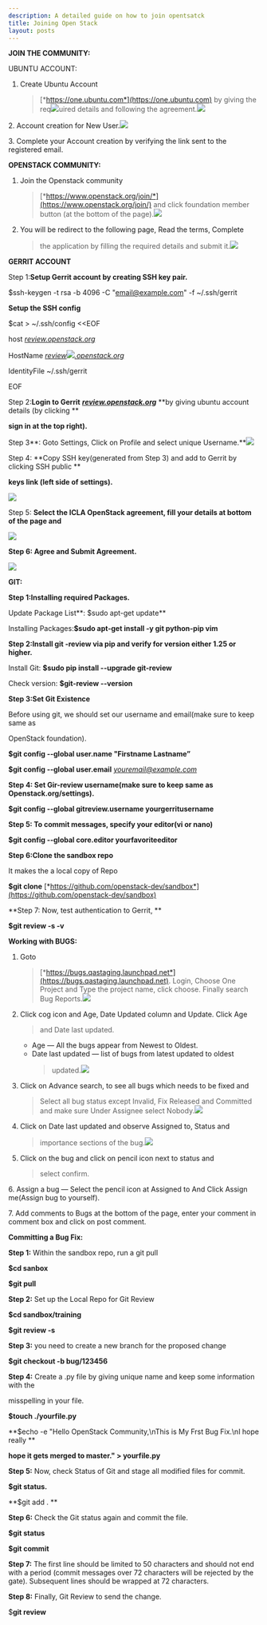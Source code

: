 ```yaml
---
description: A detailed guide on how to join opentsatck
title: Joining Open Stack
layout: posts
---
```


**JOIN THE COMMUNITY:**

UBUNTU ACCOUNT:

1.  Create Ubuntu Account
    > [*https://one.ubuntu.com*](https://one.ubuntu.com) by giving the
    > req![](media/image1.png)uired details and following the
    > agreement.![](media/image2.png)

2\. Account creation for New User.![](media/image3.png)

3\. Complete your Account creation by verifying the link sent to the
registered email.

**OPENSTACK COMMUNITY:**

1.  Join the Openstack community
    > [*https://www.openstack.org/join/*](https://www.openstack.org/join/)
    > and click foundation member button (at the bottom of the
    > page).![](media/image4.png)

2.  You will be redirect to the following page, Read the terms, Complete
    > the application by filling the required details and submit
    > it.![](media/image5.png)

**GERRIT ACCOUNT**

Step 1:**Setup Gerrit account by creating SSH key pair.**

\$ssh-keygen -t rsa -b 4096 -C "email@example.com" -f \~/.ssh/gerrit

**Setup the SSH config**

\$cat &gt; \~/.ssh/config &lt;&lt;EOF

host [*review.openstack.org*](http://review.openstack.org)

HostName
[*review*![](media/image6.png)*.openstack.org*](http://review.openstack.org)

IdentityFile \~/.ssh/gerrit

EOF

Step 2:**Login to Gerrit**
[***review.openstack.org***](http://review.openstack.org) **by giving
ubuntu account details (by clicking **

**sign in at the top right).**

Step 3**: Goto Settings, Click on Profile and select unique
Username.**![](media/image7.png)

Step 4: **Copy SSH key(generated from Step 3) and add to Gerrit by
clicking SSH public **

**keys link (left side of settings).**

![](media/image8.png)

Step 5: **Select the ICLA OpenStack agreement, fill your details at
bottom of the page and**

![](media/image9.png)

**Step 6: Agree and Submit Agreement.**

![](media/image10.png)

**GIT:**

**Step 1:Installing required Packages.**

Update Package List**: \$sudo apt-get update**

Installing Packages:**\$sudo apt-get install -y git python-pip vim**

**Step 2:Install git -review via pip and verify for version either 1.25
or higher.**

Install Git: **\$sudo pip install --upgrade git-review**

Check version: **\$git-review --version**

**Step 3:Set Git Existence**

Before using git, we should set our username and email(make sure to keep
same as

OpenStack foundation).

**\$git config --global user.name "Firstname Lastname”**

**\$git config --global user.email**
[*youremail@example.com*](mailto:youremail@example.com)

**Step 4: Set Gir-review username(make sure to keep same as
Openstack.org/settings).**

**\$git config --global gitreview.username yourgerritusername**

**Step 5: To commit messages, specify your editor(vi or nano)**

**\$git config --global core.editor yourfavoriteeditor**

**Step 6:Clone the sandbox repo**

It makes the a local copy of Repo

**\$git clone**
[*https://github.com/openstack-dev/sandbox*](https://github.com/openstack-dev/sandbox)

**Step 7: Now, test authentication to Gerrit, **

**\$git review -s -v**

**Working with BUGS:**

1.  Goto
    > [*https://bugs.qastaging.launchpad.net*](https://bugs.qastaging.launchpad.net).
    > Login, Choose One Project and Type the project name, click choose.
    > Finally search Bug Reports.![](media/image11.png)

2.  Click cog icon and Age, Date Updated column and Update. Click Age
    > and Date last updated.

    -   Age — All the bugs appear from Newest to Oldest.

    <!-- -->

    -   Date last updated — list of bugs from latest updated to oldest
        > updated.![](media/image12.png)

3.  Click on Advance search, to see all bugs which needs to be fixed and
    > Select all bug status except Invalid, Fix Released and Committed
    > and make sure Under Assignee select Nobody.![](media/image13.png)

4.  Click on Date last updated and observe Assigned to, Status and
    > importance sections of the bug.![](media/image14.png)

5.  Click on the bug and click on pencil icon next to status and
    > select confirm.

6\. Assign a bug — Select the pencil icon at Assigned to And Click Assign
me(Assign bug to yourself).

7\. Add comments to Bugs at the bottom of the page, enter your comment in
comment box and click on post comment.

**Committing a Bug Fix:**

**Step 1:** Within the sandbox repo, run a git pull

**\$cd sanbox**

**\$git pull**

**Step 2:** Set up the Local Repo for Git Review

**\$cd sandbox/training**

**\$git review -s**

**Step 3:** you need to create a new branch for the proposed change

**\$git checkout -b bug/123456**

**Step 4:** Create a .py file by giving unique name and keep some
information with the

misspelling in your file.

**\$touch ./yourfile.py**

**\$echo -e "Hello OpenStack Community,\\nThis is My Frst Bug Fix.\\nI
hope really **

**hope it gets merged to master." &gt; yourfile.py**

**Step 5:** Now, check Status of Git and stage all modified files for
commit.

**\$git status.**

**\$git add . **

**Step 6:** Check the Git status again and commit the file.

**\$git status**

**\$git commit**

**Step 7:** The first line should be limited to 50 characters and should
not end with a period (commit messages over 72 characters will be
rejected by the gate). Subsequent lines should be wrapped at 72
characters.

**Step 8:** Finally, Git Review to send the change.

\$**git review**
